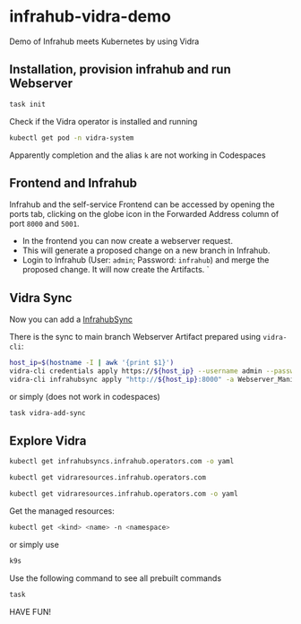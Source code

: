 # infrahub-vidra-demo
Demo of Infrahub meets Kubernetes by using Vidra 

## Installation, provision infrahub and run Webserver
```bash
task init
```

Check if the Vidra operator is installed and running
```bash
kubectl get pod -n vidra-system
```
Apparently completion and the alias `k` are not working in Codespaces

## Frontend and Infrahub
Infrahub and the self-service Frontend can be accessed by opening the ports tab, clicking on the globe icon in the Forwarded Address column of port `8000` and `5001`.

- In the frontend you can now create a webserver request.
- This will generate a proposed change on a new branch in Infrahub. 
- Login to Infrahub (User: `admin`; Password: `infrahub`) and merge the proposed change. It will now create the Artifacts.
`
## Vidra Sync
Now you can add a [InfrahubSync](https://infrahub-operator.github.io/vidra/guides/usage) 

There is the sync to main branch Webserver Artifact prepared using `vidra-cli`:
```bash
host_ip=$(hostname -I | awk '{print $1}')
vidra-cli credentials apply https://${host_ip} --username admin --password infrahub
vidra-cli infrahubsync apply "http://${host_ip}:8000" -a Webserver_Manifest -b main -N default -e
```

or simply (does not work in codespaces)
```bash
task vidra-add-sync
```

## Explore Vidra
```bash
kubectl get infrahubsyncs.infrahub.operators.com -o yaml
```
```bash
kubectl get vidraresources.infrahub.operators.com
```
```bash
kubectl get vidraresources.infrahub.operators.com -o yaml
```
Get the managed resources:
```bash
kubectl get <kind> <name> -n <namespace>
```
or simply use 
```bash
k9s
```

Use the following command to see all prebuilt commands
```bash
task
```


HAVE FUN!